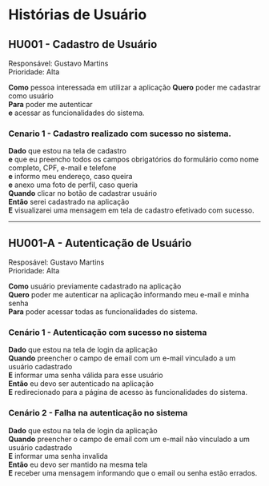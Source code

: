 # Histórias de Usuário

## **HU001 - Cadastro de Usuário**
Responsável: Gustavo Martins    
Prioridade: Alta    

**Como** pessoa interessada em utilizar a aplicação 
**Quero** poder me cadastrar como usuário   
**Para** poder me autenticar    
**e** acessar as funcionalidades do sistema.    

### **Cenario 1** - Cadastro realizado com sucesso no sistema.
**Dado** que estou na tela de cadastro  
**e** que eu preencho todos os campos obrigatórios do formulário como nome completo, CPF, e-mail e telefone     
**e** informo meu endereço, caso queira     
**e** anexo uma foto de perfil, caso queria     
**Quando** clicar no botão de cadastrar usuário     
**Então** serei cadastrado na aplicação     
**E** visualizarei uma mensagem em tela de cadastro efetivado com sucesso.      

____
## **HU001-A - Autenticação de Usuário**
Resposável:  Gustavo Martins   
Prioridade: Alta    

**Como** usuário previamente cadastrado na aplicação    
**Quero** poder me autenticar na aplicação informando meu e-mail e minha senha  
**Para** poder acessar todas as funcionalidades do sistema. 

### **Cenário 1** - Autenticação com sucesso no sistema
**Dado** que estou na tela de login da aplicação    
**Quando** preencher o campo de email com um e-mail vinculado a um usuário cadastrado   
**E** informar uma senha válida para esse usuário   
**Então** eu devo ser autenticado na aplicação  
**E** redirecionado para a página de acesso às funcionalidades do sistema.

### **Cenário 2** - Falha na autenticação no sistema
**Dado** que estou na tela de login da aplicação    
**Quando** preencher o campo de email com um e-mail não vinculado a um usuário cadastrado   
**E** informar uma senha invalida   
**Então** eu devo ser mantido na mesma tela     
**E** receber uma mensagem informando que o email ou senha estão errados.


